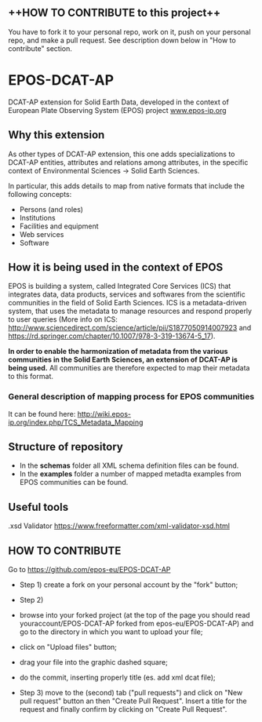 ## ++HOW TO CONTRIBUTE to this project++
You have to fork it to your personal repo, work on it, push on your personal repo, and make a pull request. See description down below in "How to contribute" section.

# EPOS-DCAT-AP
DCAT-AP extension for Solid Earth Data, developed in the context of European Plate Observing System (EPOS) project www.epos-ip.org

## Why this extension
As other types of DCAT-AP extension, this one adds specializations to DCAT-AP entities, attributes and relations among attributes, in the specific context of Environmental Sciences -> Solid Earth Sciences.

In particular, this adds details to map from native formats that include the following concepts:
- Persons (and roles)
- Institutions
- Facilities and equipment
- Web services
- Software 

## How it is being used in the context of EPOS
EPOS is building a system, called Integrated Core Services (ICS) that integrates data, data products, services and softwares from the scientific communities in the field of Solid Earth Sciences.
ICS is a metadata-driven system, that uses the metadata to manage resources and respond properly to user queries (More info on ICS: http://www.sciencedirect.com/science/article/pii/S1877050914007923 and https://rd.springer.com/chapter/10.1007/978-3-319-13674-5_17).

**In order to enable the harmonization of metadata from the various communities in the Solid Earth Sciences, an extension of DCAT-AP is being used.**
All communities are therefore expected to map their metadata to this format.

### General description of mapping process for EPOS communities
It can be found here: http://wiki.epos-ip.org/index.php/TCS_Metadata_Mapping

## Structure of repository
- In the **schemas** folder all XML schema definition files can be found.
- In the **examples** folder a number of mapped metadta examples from EPOS communities can be found.

## Useful tools
.xsd Validator https://www.freeformatter.com/xml-validator-xsd.html

## HOW TO CONTRIBUTE
Go to https://github.com/epos-eu/EPOS-DCAT-AP

- Step 1)
create a fork on your personal account by the "fork" button;

- Step 2)
- browse into your forked project (at the top of the page you should read youraccount/EPOS-DCAT-AP forked from epos-eu/EPOS-DCAT-AP) and go to the directory in which you want to upload your file;
- click on "Upload files" button;
- drag your file into the graphic dashed square;
- do the commit, inserting properly title (es. add <MY NFO> xml dcat file);

- Step 3)
move to the (second) tab ("pull requests") and click on "New pull request" button an then "Create Pull Request".
Insert a title for the request and finally confirm by clicking on "Create Pull Request".
